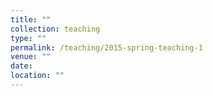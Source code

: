 ```yaml
---
title: ""
collection: teaching
type: ""
permalink: /teaching/2015-spring-teaching-1
venue: ""
date: 
location: ""
---
```


